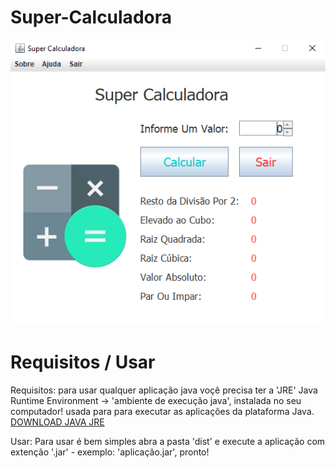 # Super-Calculadora

<img src="./design/front-end/front-end.png"></img>

# Requisitos / Usar
Requisitos: para usar qualquer aplicação java voçê precisa ter a 'JRE' Java Runtime Environment -> 'ambiente de execução java', instalada no seu computador!
usada para para executar as aplicações da plataforma Java. <a href="https://www.java.com/pt-BR/download/manual.jsp">DOWNLOAD JAVA JRE</a>

Usar: Para usar é bem simples abra a pasta 'dist' e execute a aplicação com extenção '.jar' - exemplo: 'aplicação.jar', pronto!
